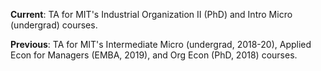 __Current__: TA for MIT's Industrial Organization II (PhD) and Intro Micro (undergrad) courses. 

__Previous__: TA for MIT's Intermediate Micro (undergrad, 2018-20), Applied Econ for Managers (EMBA, 2019), and Org Econ (PhD, 2018) courses. 
